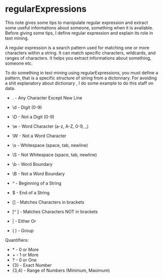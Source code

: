 # regularExpressions
This note gives some tips to manipulate regular expression and extract some useful informations about someone, something when it is available.
Before giving some tips, I define regular expression and explain its role in text mining.

A regular expression is a search pattern used for matching one or more characters within a string. It can match specific characters, wildcards, and ranges of characters.
It helps you extract informations about something, someone etc.

To do something in text mining using regularExpressions, you must define a pattern, that is a specific structure of string from a dictonnary.
For avoiding a shit explanatory about dictionary , I do some example to do this staff on data.

- .       - Any Character Except New Line
- \d      - Digit (0-9)
- \D      - Not a Digit (0-9)
- \w      - Word Character (a-z, A-Z, 0-9, _)
- \W      - Not a Word Character
- \s      - Whitespace (space, tab, newline)
- \S      - Not Whitespace (space, tab, newline)

- \b      - Word Boundary
- \B      - Not a Word Boundary
- ^       - Beginning of a String
- $       - End of a String

- []      - Matches Characters in brackets
- [^ ]    - Matches Characters NOT in brackets
- |       - Either Or
- ( )     - Group

Quantifiers:
- \*       - 0 or More
- \+       - 1 or More
- \?       - 0 or One
- {3}     - Exact Number
- {3,4}   - Range of Numbers (Minimum, Maximum)
